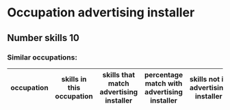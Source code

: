# Occupation advertising installer
## Number skills 10
### Similar occupations:
| occupation   | skills in this occupation   | skills that match advertising installer   | percentage match with advertising installer   | skills not in advertising installer   |
|--------------|-----------------------------|-------------------------------------------|-----------------------------------------------|---------------------------------------|
